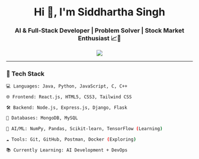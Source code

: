 <h1 align="center">Hi 👋, I'm Siddhartha Singh</h1>
<h3 align="center">AI & Full-Stack Developer | Problem Solver | Stock Market Enthusiast 📈💼</h3>

<p align="center">
  <img src="https://readme-typing-svg.herokuapp.com?center=true&vCenter=true&width=500&lines=AI+Developer+in+training...;Full-Stack+MERN+Developer;LeetCode+Daily+Streaker;Flask+%26+Django+Backend+Dev;KL+Rahul+and+Ronaldo+are+GOATs;Investor+in+the+Making+📊" />
</p>

---

### 🚀 Tech Stack

```bash
💻 Languages: Java, Python, JavaScript, C, C++

🌐 Frontend: React.js, HTML5, CSS3, Tailwind CSS

🛠️ Backend: Node.js, Express.js, Django, Flask

🧱 Databases: MongoDB, MySQL

🧠 AI/ML: NumPy, Pandas, Scikit-learn, TensorFlow (Learning)

☁️ Tools: Git, GitHub, Postman, Docker (Exploring)

📚 Currently Learning: AI Development + DevOps
